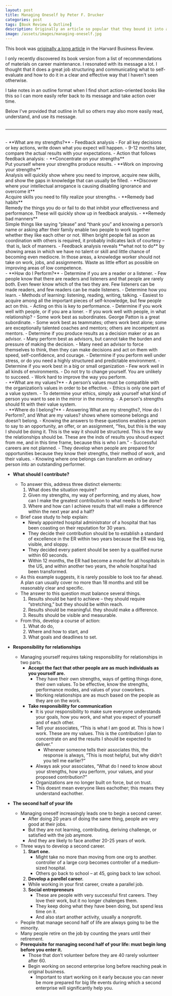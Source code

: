 ```yaml
---
layout: post
title: Managing Oneself by Peter F. Drucker
categories: post
tags: [Book Review & Outline]
description: Originally an article so popular that they bound it into a book.
image: /assets/images/managing-oneself.jpg
---
```


This book was [originally a long article](https://hbr.org/2005/01/managing-oneself) in the Harvard Business Review. 

I only recently discovered its book version from a list of recommendations of materials on career maintenance. I resonated with its message a lot. I thought that it does a great job structuring and communicating what to self-evaluate and how to do it in a clear and effective way that I haven't seen otherwise. 

I take notes in an outline format when I find short action-oriented books like this so I can more easily refer back to its message and take action over time. 

Below I've provided that outline in full so others may also more easily read, understand, and use its message. 
<br>
<br>

---

<br>
- **What are my strengths?**
	- Feedback analysis 
		- For all key decisions or key actions, write down what you expect will happen. 
		- 9-12 months later, compare the actual results with your expectations. 
	- Action that follows feedback analysis:
		- **Concentrate on your strengths**
		<br>Put yourself where your strengths produce results.
		- **Work on improving your strengths**<br> 
		Analysis will quickly show where you need to improve, acquire new skills, and show the gaps in knowledge that can usually be filled. 
		- **Discover where your intellectual arrogance is causing disabling ignorance and overcome it**<br>
		Acquire skills you need to filly realize your strengths.
		- **Remedy bad habits**
		<br>Remedy the things you do or fail to do that inhibit your effectiveness and performance. These will quickly show up in feedback analysis. 
		- **Remedy bad manners**<br>
		Simple things like saying “please” and “thank you” and knowing a person’s name or asking after their family enable two people to work together whether they like each other or not. When bright people fail as soon as coordination with others is required, it probably indicates lack of courtesy – that is, lack of manners. 
	- Feedback analysis reveals **what not to do** by showing areas in which we have no talent or skill and little chance of becoming even mediocre. In those areas, a knowledge worker should not take on work, jobs, and assignments. Waste as little effort as possible on improving areas of low competence. 
<br>
- **How do I Perform?**
	- Determine if you are a reader or a listener.
		- Few people know that there are readers and listeners and that people are rarely both. Even fewer know which of the two they are. Few listeners can be made readers, and few readers can be made listeners. 
	- Determine how you learn.
  	- Methods of learning: listening, reading, writing, talking. 
  	- Easiest to acquire among all the important pieces of self-knowledge, but few people act on this. 
  	- Acting on this is key to performance. 
	- Determine if you work well with people, or if you are a loner.
  	- If you work well with people, in what relationship? 
  	- Some work best as subordinates. George Patton is a great subordinate. 
  	- Some work best as teammates; others work best alone; some are exceptionally talented coaches and mentors; others are incompetent as mentors.
	- Determine if you produce results as a decision maker or as an advisor.
  	- Many perform best as advisors, but cannot take the burden and pressure of making the decision. 
  	- Many need an advisor to force themselves to think, then they can make decisions and act on them with speed, self-confidence, and courage. 
	- Determine if you perform well under stress, or do you need a highly structured and predictable environment.
	- Determine if you work best in a big or small organization
  	- Few work well in all kinds of environments. 
  - Do not try to change yourself. You are unlikely to succeed.
  - Work hard to improve the way you perform.
<br>
- **What are my values?**
	- A person’s values must be compatible with the organization’s values in order to be effective.
	- Ethics is only one part of a value system.
	- To determine your ethics, simply ask yourself what kind of person you want to see in the mirror in the morning.
	- A person's strengths should fit with their value system.
<br>
- **Where do I belong?**
	- Answering What are my strengths?, How do I Perform?, and What are my values? shows where someone belongs and doesn’t belong.
	- Knowing the answers to these questions enables a person to say to an opportunity, an offer, or an assignment, “Yes, but this is the way I should be doing it. This is the way it should be structured. This is the way the relationships should be. These are the inds of results you shoud expect from me, and in this time frame, because this is who I am.”
	- Successful careers are not planned. 
	- They develop when people are prepared for opportunities because they know their strengths, their method of work, and their values. 
	- Knowing where one belongs can transform an ordinary person into an outstanding performer.

- **What should I contribute?**
	- To answer this, address three distinct elements: 
		1. What does the situation require? 
		2. Given my strengths, my way of performing, and my alues, how can I make the greatest contribution to what needs to be done? 
		3. Where and how can I achieve results that will make a difference within the next year and a half? 
	- Brief case study to help explain: 
		- Newly appointed hospital administrator of a hospital that has been coasting on their reputation for 30 years. 
		- They decide their contribution should be to establish a standard of excellence in the ER within two years because the ER was big, visible, and sloppy. 
		- They decided every patient should be seen by a qualified nurse within 60 seconds. 
		- Within 12 months, the ER had become a model for all hospitals in the US, and within another two years, the whole hospital had been transformed. 
	- As this example suggests, it is rarely possible to look too far ahead. A plan can usually cover no more than 18 months and still be reasonably clear and specific. 
	- The answer to this question must balance several things. 
		1. Results should be hard to achieve – they should require “stretching,” but they should be within reach.
		2. Results should be meaningful. they should make a difference. 
		3. Results should be visible and measurable. 
	- From this, develop a course of action: 
		1. What do do, 
		2. Where and how to start, and 
		3. What goals and deadlines to set.

- **Responsibility for relationships**
	- Managing yourself requires taking responsibility for relationships in two parts. 
		- **Accept the fact that other people are as much individuals as you yourself are.**
			- They have their own strengths, ways of getting things done, their own values. To be effective, know the strengths, performance modes, and values of your coworkers. 
			- Working relationships are as much based on the people as they are on the work.
		- **Take responsibility for communication**
			- It is your responsibility to make sure everyone understands your goals, how you work, and what you expect of yourself and of each other. 
			- Tell your associates, “This is what I am good at. This is how I work. These are my values. This is the contribution I plan to concentrate on and the results I should be expected to deliver.”
				- Whenever someone tells their associates this, the response is always, “This is most helpful, but why didn’t you tell me earlier?”
			- Always ask your associates, “What do I need to know about your strengths, how you perform, your values, and your proposed contribution?”
			- Organizations are no longer built on force, but on trust. 
			- This doesnt mean everyone likes eachother; this means they understand eachother.

- **The second half of your life**
	- Managing oneself increasingly leads one to begin a second career.
		- After doing 20 years of doing the same thing, people are very good at their jobs.
		- But they are not learning, contributing, deriving challenge, or satisfied with the job anymore.
		- And they are likely to face another 20-25 years of work. 
	- Three ways to develop a second career.
		1. **Start one.**
			- Might take no more than moving from one org to another. controller of a large corp becomes controller of a medium-sized hospital.
			- Others go back to school – at 45, going back to law school.
		2. **Develop a parellel career.**
		- While working in your first career, create a parallel job.
		3. **Social entrepreneurs**
			- These are people with very successful first careers. They love their work, but it no longer chalenges them. 
			- They keep doing what they have been doing, but spend less time on it. 
			- And also start another activity, usually a nonprofit. 
	- People that manage second half of life are always going to be the minority.
	- Many people retire on the job by counting the years until their retirement.
	- **Prerequisite for managing second half of your life: must begin long before you enter it.**
		- Those that don’t volunteer before they are 40 rarely volunteer after 60.
		- Begin working on second enterprise long before reaching peak in original business.
			- Important to start working on it early because you can never be more prepared for big life events during which a second enterprise will significantly help you.
